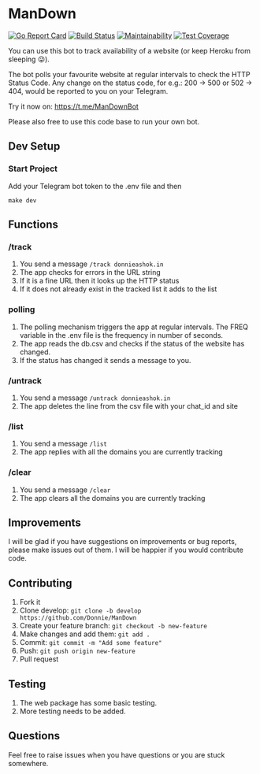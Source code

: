 # ManDown 
[![Go Report Card](https://goreportcard.com/badge/github.com/Donnie/ManDown)](https://goreportcard.com/report/github.com/Donnie/ManDown) [![Build Status](https://api.travis-ci.org/Donnie/ManDown.svg?branch=master&status=passed)](https://travis-ci.org/github/Donnie/ManDown) [![Maintainability](https://api.codeclimate.com/v1/badges/14627b2ff38511a1eed5/maintainability)](https://codeclimate.com/github/Donnie/ManDown/maintainability) [![Test Coverage](https://api.codeclimate.com/v1/badges/14627b2ff38511a1eed5/test_coverage)](https://codeclimate.com/github/Donnie/ManDown/test_coverage)

You can use this bot to track availability of a website (or keep Heroku from sleeping :stuck_out_tongue_winking_eye:). 

The bot polls your favourite website at regular intervals to check the HTTP Status Code. 
Any change on the status code, for e.g.: 200 -> 500 or 502 -> 404, would be reported to you on your Telegram.

Try it now on: https://t.me/ManDownBot

Please also free to use this code base to run your own bot.

## Dev Setup
### Start Project
Add your Telegram bot token to the .env file and then

```make dev```

## Functions
### /track
1. You send a message `/track donnieashok.in`
2. The app checks for errors in the URL string
3. If it is a fine URL then it looks up the HTTP status
4. If it does not already exist in the tracked list it adds to the list

### polling
1. The polling mechanism triggers the app at regular intervals. The FREQ variable in the .env file is the frequency in number of seconds.
2. The app reads the db.csv and checks if the status of the website has changed.
3. If the status has changed it sends a message to you.

### /untrack
1. You send a message `/untrack donnieashok.in`
2. The app deletes the line from the csv file with your chat_id and site

### /list
1. You send a message `/list`
2. The app replies with all the domains you are currently tracking

### /clear
1. You send a message `/clear`
2. The app clears all the domains you are currently tracking

## Improvements
I will be glad if you have suggestions on improvements or bug reports, please make issues out of them. I will be happier if you would contribute code.

## Contributing
1. Fork it
2. Clone develop: `git clone -b develop https://github.com/Donnie/ManDown`
3. Create your feature branch: `git checkout -b new-feature`
4. Make changes and add them: `git add .`
5. Commit: `git commit -m "Add some feature"`
6. Push: `git push origin new-feature`
7. Pull request

## Testing
1. The web package has some basic testing.
2. More testing needs to be added.

## Questions
Feel free to raise issues when you have questions or you are stuck somewhere.
